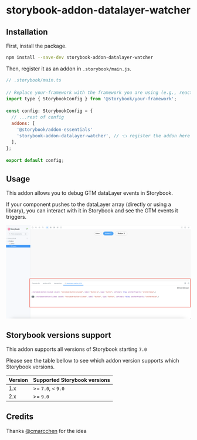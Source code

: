 # storybook-addon-datalayer-watcher

## Installation

First, install the package.

```sh
npm install --save-dev storybook-addon-datalayer-watcher
```

Then, register it as an addon in `.storybook/main.js`.

```js
// .storybook/main.ts

// Replace your-framework with the framework you are using (e.g., react-webpack5, vue3-vite)
import type { StorybookConfig } from '@storybook/your-framework';

const config: StorybookConfig = {
  // ...rest of config
  addons: [
    '@storybook/addon-essentials'
    'storybook-addon-datalayer-watcher', // 👈 register the addon here
  ],
};

export default config;
```

## Usage

This addon allows you to debug GTM dataLayer events in Storybook.

If your component pushes to the dataLayer array (directly or using a library), you can interact with it in Storybook and see the GTM events it triggers.

![Demo image](demo-screenshot.png)

## Storybook versions support

This addon supports all versions of Storybook starting `7.0`

Please see the table bellow to see which addon version supports which Storybook versions.

| Version | Supported Storybook versions |
|---------|------------------------------|
| 1.x     | >= `7.0`, < `9.0`            |
| 2.x     | >= `9.0`                     |


## Credits

Thanks [@cmarcchen](https://github.com/cmarcchen) for the idea
